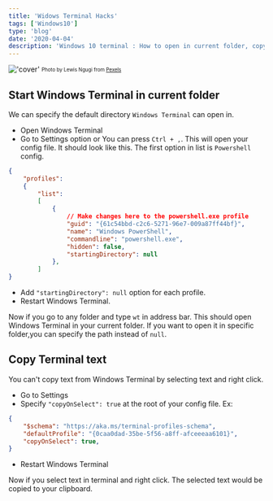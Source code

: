 ```yaml
---
title: 'Widows Terminal Hacks'
tags: ['Windows10']
type: 'blog'
date: '2020-04-04'
description: 'Windows 10 terminal : How to open in current folder, copy text'
---
```

!['cover'](https://kapilgorve.s3.ap-south-1.amazonaws.com/blog/covers/terminal.jpg)
<sub><sup>Photo by Lewis Ngugi from [Pexels](https://www.pexels.com/photo/blur-business-close-up-coding-289927/)</sup></sub>


## Start Windows Terminal in current folder
We can specify the default directory `Windows Terminal` can open in.
* Open Windows Terminal
* Go to Settings option or You can press `Ctrl + ,`. This will open your config file.
It should look like this. The first option in list is `Powershell` config.

```json
{
    "profiles":
    {
        "list":
        [
            {
                // Make changes here to the powershell.exe profile
                "guid": "{61c54bbd-c2c6-5271-96e7-009a87ff44bf}",
                "name": "Windows PowerShell",
                "commandline": "powershell.exe",
                "hidden": false,
                "startingDirectory": null
            },
        ]
}
```
* Add `"startingDirectory": null` option for each profile.
* Restart Windows Terminal.

Now if you go to any folder and type `wt` in address bar.  This should open Windows Terminal in your current folder. If you want to open it in specific folder,you can specify the path instead of `null`.

## Copy Terminal text
You can't copy text from Windows Terminal by selecting text and right click.
* Go to Settings
* Specify `"copyOnSelect": true` at the root of your config file.
Ex:
```json
{
    "$schema": "https://aka.ms/terminal-profiles-schema",
    "defaultProfile": "{0caa0dad-35be-5f56-a8ff-afceeeaa6101}",
    "copyOnSelect": true,
}
```
* Restart Windows Terminal

Now if you select text in terminal and right click. The selected text would be copied to your clipboard.